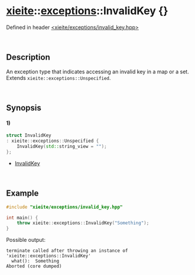 # [xieite](../../xieite.md)\:\:[exceptions](../../exceptions.md)\:\:InvalidKey \{\}
Defined in header [<xieite/exceptions/invalid_key.hpp>](../../../include/xieite/exceptions/invalid_key.hpp)

&nbsp;

## Description
An exception type that indicates accessing an invalid key in a map or a set. Extends `xieite::exceptions::Unspecified`.

&nbsp;

## Synopsis
#### 1)
```cpp
struct InvalidKey
: xieite::exceptions::Unspecified {
    InvalidKey(std::string_view = "");
};
```
- [InvalidKey](./structures/invalid_key/1/operators/constructor.md)

&nbsp;

## Example
```cpp
#include "xieite/exceptions/invalid_key.hpp"

int main() {
    throw xieite::exceptions::InvalidKey("Something");
}
```
Possible output:
```
terminate called after throwing an instance of 'xieite::exceptions::InvalidKey'
  what():  Something
Aborted (core dumped)
```
